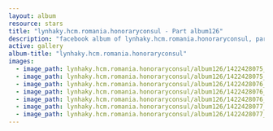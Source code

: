 ```yaml
---
layout: album
resource: stars
title: "lynhaky.hcm.romania.honoraryconsul - Part album126"
description: "facebook album of lynhaky.hcm.romania.honoraryconsul, part album126."
active: gallery
album-title: "lynhaky.hcm.romania.honoraryconsul"
images:
  - image_path: lynhaky.hcm.romania.honoraryconsul/album126/1422428075_8u9a1607.jpg
  - image_path: lynhaky.hcm.romania.honoraryconsul/album126/1422428075_8u9a1609.jpg
  - image_path: lynhaky.hcm.romania.honoraryconsul/album126/1422428076_8u9a1614.jpg
  - image_path: lynhaky.hcm.romania.honoraryconsul/album126/1422428076_8u9a1617.jpg
  - image_path: lynhaky.hcm.romania.honoraryconsul/album126/1422428076_8u9a1620.jpg
  - image_path: lynhaky.hcm.romania.honoraryconsul/album126/1422428077_8u9a1633.jpg
  - image_path: lynhaky.hcm.romania.honoraryconsul/album126/1422428077_8u9a1634.jpg
---
```

